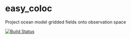# easy_coloc
Project ocean model gridded fields onto observation space

[![Build Status](https://travis-ci.org/raphaeldussin/easy_coloc.svg?branch=master)](https://travis-ci.org/raphaeldussin/easy_coloc)

